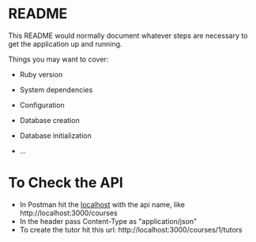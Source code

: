 # README

This README would normally document whatever steps are necessary to get the
application up and running.

Things you may want to cover:

* Ruby version

* System dependencies

* Configuration

* Database creation

* Database initialization


* ...
# To Check the API
* In Postman hit the [localhost](http://localhost:3000) with the api name, like http://localhost:3000/courses
* In the header pass Content-Type as "application/json"
* To create the tutor hit this url: http://localhost:3000/courses/1/tutors

